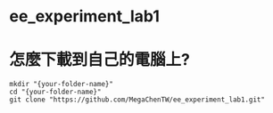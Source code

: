 ﻿# ee_experiment_lab1

# 怎麼下載到自己的電腦上?
~~~
mkdir "{your-folder-name}"
cd "{your-folder-name}"
git clone "https://github.com/MegaChenTW/ee_experiment_lab1.git"
~~~
